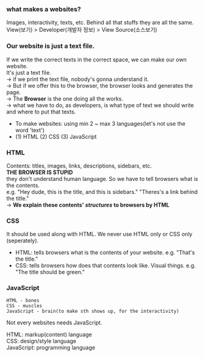 ### what makes a websites?       
Images, interactivity, texts, etc. Behind all that stuffs they are all the same.        
View(보기) > Developer(개발자 정보) > View Source(소스보기)      

### Our website is just a text file.          
If we write the correct texts in the correct space, we can make our own website.        
It's just a text file.        
-> if we print the text file, nobody's gonna understand it.     
-> But if we offer this to the browser, the browser looks and generates the page.     
-> The **Browser** is the one doing all the works.      
-> what we have to do, as developers, is what type of text we should write and where to put that texts.  

- To make websites: using min 2 ~ max 3 languages(let's not use the word 'text')    
- (1) HTML (2) CSS (3) JavaScript  

### HTML   
Contents: titles, images, links, descriptions, sidebars, etc.   
**THE BROWSER IS STUPID**       
they don't understand human language. So we have to tell browsers what is the contents.       
e.g. "Hey dude, this is the title, and this is sidebars." "Theres's a link behind the title."       
-> **We explain these contents' *structures* to browsers by HTML**    

### CSS
It should be used along with HTML. We never use HTML only or CSS only (seperately).    
- HTML: tells browsers what is the contents of your website. e.g. "That's the title."   
- CSS: tells browsers how does that contents look like. Visual things. e.g. "The title should be green."   

### JavaScript
```
HTML - bones
CSS - muscles
JavaScript - brain(to make sth shows up, for the interactivity)
```
Not every websites needs JavaScript.  

HTML: markup(content) language    
CSS: design/style language    
JavaScript: programming language    


##

